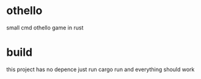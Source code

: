 # othello
small cmd othello game in rust
# build
this project has no depence just run cargo run and everything should work
